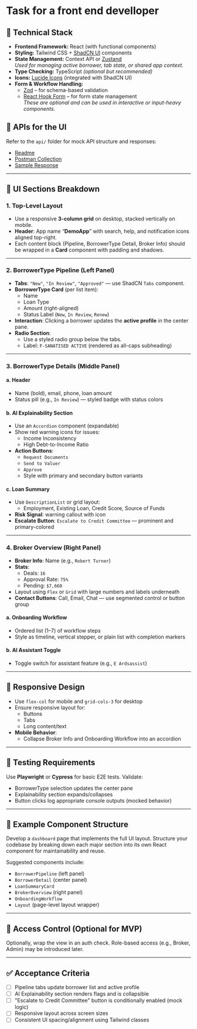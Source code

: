 # Task for a front end develloper

## 🔧 Technical Stack

- **Frontend Framework:** React (with functional components)
- **Styling:** Tailwind CSS + [ShadCN UI](https://ui.shadcn.com) components
- **State Management:** Context API or [Zustand](https://github.com/pmndrs/zustand)  
  _Used for managing active borrower, tab state, or shared app context._
- **Type Checking:** TypeScript _(optional but recommended)_
- **Icons:** [Lucide Icons](https://lucide.dev) (integrated with ShadCN UI)
- **Form & Workflow Handling:**  
  - [Zod](https://zod.dev) – for schema-based validation  
  - [React Hook Form](https://react-hook-form.com) – for form state management  
  _These are optional and can be used in interactive or input-heavy components._


## 📡 APIs for the UI

Refer to the `api/` folder for mock API structure and responses:

- [Readme](api/readme.md)
- [Postman Collection](api/postman.json)
- [Sample Response](api/sample-response.json)

---

## 🧩 UI Sections Breakdown

### 1. Top-Level Layout

- Use a responsive **3-column grid** on desktop, stacked vertically on mobile.
- **Header**: App name “**DemoApp**” with search, help, and notification icons aligned top-right.
- Each content block (Pipeline, BorrowerType Detail, Broker Info) should be wrapped in a **Card** component with padding and shadows.

---

### 2. BorrowerType Pipeline (Left Panel)

- **Tabs**: `"New"`, `"In Review"`, `"Approved"` — use ShadCN `Tabs` component.
- **BorrowerType Card** (per list item):
  - Name
  - Loan Type
  - Amount (right-aligned)
  - Status Label (`New`, `In Review`, `Renew`)
- **Interaction**: Clicking a borrower updates the **active profile** in the center pane.
- **Radio Section**:
  - Use a styled radio group below the tabs.
  - Label: `F-SANATISED ACTIVE` (rendered as all-caps subheading)

---

### 3. BorrowerType Details (Middle Panel)

#### a. Header
- Name (bold), email, phone, loan amount
- Status pill (e.g., `In Review`) — styled badge with status colors

#### b. AI Explainability Section
- Use an `Accordion` component (expandable)
- Show red warning icons for issues:
  - Income Inconsistency
  - High Debt-to-Income Ratio
- **Action Buttons**:
  - `Request Documents`
  - `Send to Valuer`
  - `Approve`
  - Style with primary and secondary button variants

#### c. Loan Summary
- Use `DescriptionList` or grid layout:
  - Employment, Existing Loan, Credit Score, Source of Funds
- **Risk Signal**: warning callout with icon
- **Escalate Button**: `Escalate to Credit Committee` — prominent and primary-colored

---

### 4. Broker Overview (Right Panel)

- **Broker Info**: Name (e.g., `Robert Turner`)
- **Stats**:
  - Deals: `16`
  - Approval Rate: `75%`
  - Pending: `$7,660`
- Layout using `Flex` or `Grid` with large numbers and labels underneath
- **Contact Buttons**: Call, Email, Chat — use segmented control or button group

#### a. Onboarding Workflow
- Ordered list (1–7) of workflow steps
- Style as timeline, vertical stepper, or plain list with completion markers

#### b. AI Assistant Toggle
- Toggle switch for assistant feature (e.g., `E Ardsassist`)

---

## 📱 Responsive Design

- Use `flex-col` for mobile and `grid-cols-3` for desktop
- Ensure responsive layout for:
  - Buttons
  - Tabs
  - Long content/text
- **Mobile Behavior**:
  - Collapse Broker Info and Onboarding Workflow into an accordion

---

## 🧪 Testing Requirements

Use **Playwright** or **Cypress** for basic E2E tests. Validate:

- BorrowerType selection updates the center pane
- Explainability section expands/collapses
- Button clicks log appropriate console outputs (mocked behavior)

---

## 🧾 Example Component Structure

Develop a `dashboard` page that implements the full UI layout. Structure your codebase by breaking down each major section into its own React component for maintainability and reuse.

Suggested components include:

- `BorrowerPipeline` (left panel)
- `BorrowerDetail` (center panel)
- `LoanSummaryCard`
- `BrokerOverview` (right panel)
- `OnboardingWorkflow`
- `Layout` (page-level layout wrapper)

---

## 🔐 Access Control (Optional for MVP)

Optionally, wrap the view in an auth check. Role-based access (e.g., Broker, Admin) may be introduced later.

---

## ✅ Acceptance Criteria

- [ ] Pipeline tabs update borrower list and active profile
- [ ] AI Explainability section renders flags and is collapsible
- [ ] "Escalate to Credit Committee" button is conditionally enabled (mock logic)
- [ ] Responsive layout across screen sizes
- [ ] Consistent UI spacing/alignment using Tailwind classes
